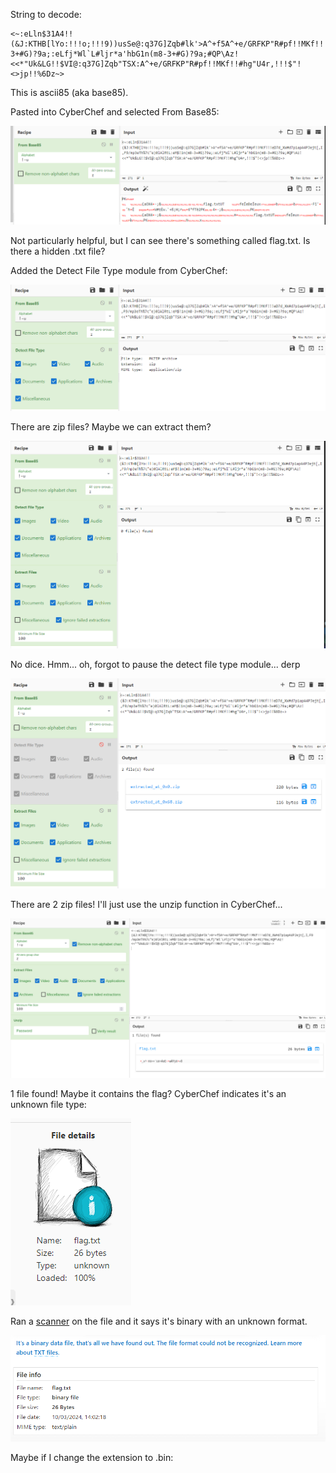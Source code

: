 String to decode:

    <~:eLln$31A4!!(&J:KTHB[lYo:!!!o;!!!9))usSe@:q37G]Zqb#lk'>A^+f5A^+e/GRFKP"R#pf!!MKf!!!eD7d_XW#d7p1apA4PJejt[,I,F9/mp3eTh%7c"e)0lAlRtL:eM$!1n(m8-3+#G)?9a;:eLfj*Wl`L#ljr*a'hbG1n(m8-3+#G)?9a;#QP\Az!<<*"Uk&LG!!$VI@:q37G]Zqb"TSX:A^+e/GRFKP"R#pf!!MKf!!#hg"U4r,!!!$"!<>jp!!%6Dz~>

This is ascii85 (aka base85).

Pasted into CyberChef and selected From Base85:

![alt text](image.png)

Not particularly helpful, but I can see there's something called flag.txt. Is there a hidden .txt file?

Added the Detect File Type module from CyberChef:

![alt text](image-1.png)

There are zip files? Maybe we can extract them?

![alt text](image-2.png)

No dice. Hmm... oh, forgot to pause the detect file type module... derp

![alt text](image-3.png)

There are 2 zip files! I'll just use the unzip function in CyberChef...

![alt text](image-4.png)

1 file found! Maybe it contains the flag? CyberChef indicates it's an unknown file type:

![alt text](image-8.png)

Ran a [scanner](https://filext.com/online-file-viewer.html) on the file and it says it's binary with an unknown format.

![alt text](image-7.png)

Maybe if I change the extension to .bin:

